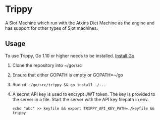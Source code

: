 # Trippy

A Slot Machine which run with the Atkins Diet Machine as the engine and has support for other types of Slot machines.


## Usage

To use Trippy, Go 1.10 or higher needs to be installed. [Install Go](https://golang.org/doc/install)

1. Clone the repository into ~/go/src

2. Ensure that either GOPATH is empty or GOPATH=~/go

3. Run `cd ~/go/src/trippy && go install ./...`

4. A secret API key is used to encrypt JWT token. The key is provided to the server in a file.
   Start the server with the API key filepath in env.

   `echo "abc" >> keyfile && export TRIPPY_API_KEY_PATH=./keyfile && trippy`
